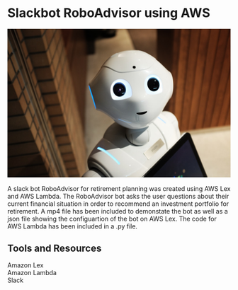 # Slackbot RoboAdvisor using AWS 

![robot](./Images/robot.jpg)

A slack bot RoboAdvisor for retirement planning was created using AWS Lex and AWS Lambda.  The RoboAdvisor bot asks the user questions about their current financial situation in order to recommend an investment portfolio for retirement.  A mp4 file has been included to demonstate the bot as well as a json file showing the configuartion of the bot on AWS Lex.  The code for AWS Lambda has been included in a .py file.  

## Tools and Resources

Amazon Lex  
Amazon Lambda  
Slack  
